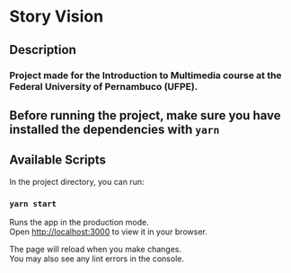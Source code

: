 # Story Vision

## Description

### Project made for the Introduction to Multimedia course at the Federal University of Pernambuco (UFPE).

## Before running the project, make sure you have installed the dependencies with `yarn`

## Available Scripts

In the project directory, you can run:

### `yarn start`

Runs the app in the production mode.\
Open [http://localhost:3000](http://localhost:3000) to view it in your browser.

The page will reload when you make changes.\
You may also see any lint errors in the console.
